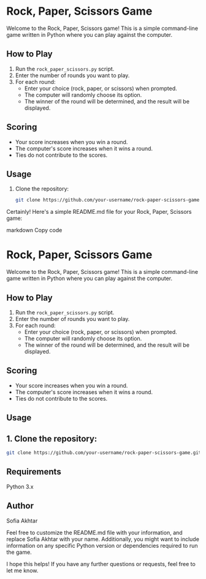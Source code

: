 # Rock, Paper, Scissors Game

Welcome to the Rock, Paper, Scissors game! This is a simple command-line game written in Python where you can play against the computer.

## How to Play

1. Run the `rock_paper_scissors.py` script.
2. Enter the number of rounds you want to play.
3. For each round:
   - Enter your choice (rock, paper, or scissors) when prompted.
   - The computer will randomly choose its option.
   - The winner of the round will be determined, and the result will be displayed.

## Scoring

- Your score increases when you win a round.
- The computer's score increases when it wins a round.
- Ties do not contribute to the scores.

## Usage

1. Clone the repository:

   ```bash
   git clone https://github.com/your-username/rock-paper-scissors-game.git

Certainly! Here's a simple README.md file for your Rock, Paper, Scissors game:

markdown
Copy code
# Rock, Paper, Scissors Game

Welcome to the Rock, Paper, Scissors game! This is a simple command-line game written in Python where you can play against the computer.

## How to Play

1. Run the `rock_paper_scissors.py` script.
2. Enter the number of rounds you want to play.
3. For each round:
   - Enter your choice (rock, paper, or scissors) when prompted.
   - The computer will randomly choose its option.
   - The winner of the round will be determined, and the result will be displayed.

## Scoring

- Your score increases when you win a round.
- The computer's score increases when it wins a round.
- Ties do not contribute to the scores.

## Usage

## 1. Clone the repository:

   ```bash
   git clone https://github.com/your-username/rock-paper-scissors-game.git
   ```

## Requirements
Python 3.x
## Author
Sofia Akhtar

Feel free to customize the README.md file with your information, and replace Sofia Akhtar with your name. Additionally, you might want to include information on any specific Python version or dependencies required to run the game.

I hope this helps! If you have any further questions or requests, feel free to let me know.
